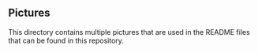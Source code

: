 ## Pictures

This directory contains multiple pictures that are used in the README files that can be found in this repository. 
